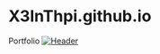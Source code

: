 # X3lnThpi.github.io
Portfolio
[![Header](https://raw.githubusercontent.com/MartinHeinz/<OWNER>/<OWNER>/readme_header.png "Header")](https://drive.google.com/file/d/19Dd-aAWv0VYW_nq77m-0kYR1MbnCQQMm/view?usp=sharing)

